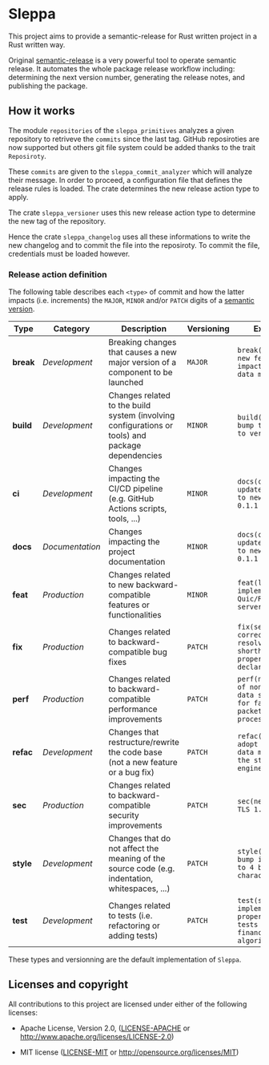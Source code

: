 # Sleppa

This project aims to provide a semantic-release for Rust written project in a Rust written way.

Original [semantic-release](https://github.com/semantic-release/semantic-release/discussions) is a very powerful tool to operate semantic release. It automates the whole package release workflow including: determining the next version number, generating the release notes, and publishing the package.

## How it works

The module `repositories` of the `sleppa_primitives` analyzes a given repository to retriveve the `commits` since the last tag. GitHub reposiroties are now supported but others git file system could be added thanks to the trait `Reposiroty`.

These `commits` are given to the `sleppa_commit_analyzer` which will analyze their message. In order to proceed, a configuration file that defines the release rules is loaded.
The crate determines the new release action type to apply.

The crate `sleppa_versioner` uses this new release action type to determine the new tag of the repository.

Hence the crate `sleppa_changelog` uses all these informations to write the new changelog and to commit the file into the reposiroty. To commit the file, credentials must be loaded however.

### Release action definition

The following table describes each `<type>` of commit and how the latter impacts (i.e. increments) the `MAJOR`, `MINOR` and/or `PATCH` digits of a [semantic version](https://semver.org).

| Type      | Category        | Description                                                                                      | Versioning | Example                                                                        |
| --------- | --------------- | ------------------------------------------------------------------------------------------------ | ---------- | ------------------------------------------------------------------------------ |
| **break** | _Development_   | Breaking changes that causes a new major version of a component to be launched                   | `MAJOR`    | `break(service): new feature impacting the data model`                         |
| **build** | _Development_   | Changes related to the build system (involving configurations or tools) and package dependencies | `MINOR`    | `build(cargo): bump tokio-tower to version 1.5.2`                              |
| **ci**    | _Development_   | Changes impacting the CI/CD pipeline (e.g. GitHub Actions scripts, tools, ...)                   | `MINOR`    | `docs(changelog): update CHANGELOG to new version 0.1.1`                       |
| **docs**  | _Documentation_ | Changes impacting the project documentation                                                      | `MINOR`    | `docs(changelog): update CHANGELOG to new version 0.1.1`                       |
| **feat**  | _Production_    | Changes related to new backward-compatible features or functionalities                           | `MINOR`    | `feat(largo): implement Quic/RPC API server`                                   |
| **fix**   | _Production_    | Changes related to backward-compatible bug fixes                                                 | `PATCH`    | `fix(service): correctly resolve shorthand property declarations`              |
| **perf**  | _Production_    | Changes related to backward-compatible performance improvements                                  | `PATCH`    | `perf(net): use of non-blocking data structures for faster packets processing` |
| **refac** | _Development_   | Changes that restructure/rewrite the code base (not a new feature or a bug fix)                  | `PATCH`    | `refac(largo): adopt a graph data model for the storage engine`                |
| **sec**   | _Production_    | Changes related to backward-compatible security improvements                                     | `PATCH`    | `sec(net): use TLS 1.3`                                                        |
| **style** | _Development_   | Changes that do not affect the meaning of the source code (e.g. indentation, whitespaces, ...)   | `PATCH`    | `style(largo): bump indentation to 4 blank characters`                         |
| **test**  | _Development_   | Changes related to tests (i.e. refactoring or adding tests)                                      | `PATCH`    | `test(service): implement property-based tests on financial algorithms`        |

These types and versionning are the default implementation of `Sleppa`.

## Licenses and copyright

All contributions to this project are licensed under either of the following licenses:

- Apache License, Version 2.0, ([LICENSE-APACHE](LICENSE-APACHE) or <http://www.apache.org/licenses/LICENSE-2.0>)

- MIT license ([LICENSE-MIT](LICENSE-MIT) or <http://opensource.org/licenses/MIT>)